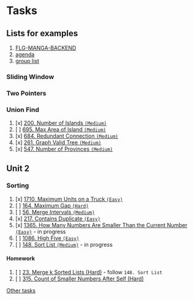# Tasks

## Lists for examples

1. [FLG-MANGA-BACKEND](https://github.com/FLG-MANGA-BACKEND/prep-materials/blob/main/dsa_syllabus.md)
2. [agenda](https://docs.google.com/document/d/1lqr1GxCn9_I1lx71g8c7WzDG5hyLkY1xsbTbMl5_BZc/edit#)
3. [group list](https://docs.google.com/spreadsheets/d/1waaB96R4zkNoPMex0CJkiOdcUmxxDI11/edit#gid=369453934)

### Sliding Window

### Two Pointers

### Union Find

1. [x] [200. Number of Islands `(Medium)`](https://leetcode.com/problems/number-of-islands/)
2. [ ] [695. Max Area of Island `(Medium)`](https://leetcode.com/problems/max-area-of-island/)
3. [x] [684. Redundant Connection `(Medium)`](https://leetcode.com/problems/redundant-connection)
4. [x] [261. Graph Valid Tree `(Medium)`](https://leetcode.com/problems/graph-valid-tree/)
5. [x] [547. Number of Provinces `(Medium)`](https://leetcode.com/problems/number-of-provinces/)

## Unit 2

### Sorting

1. [x] [1710. Maximum Units on a Truck `(Easy)`](https://leetcode.com/problems/maximum-units-on-a-truck/)
2. [ ] [164. Maximum Gap `(Hard)`](https://leetcode.com/problems/maximum-gap/)
3. [ ] [56. Merge Intervals `(Medium)`](https://leetcode.com/problems/merge-intervals/)
4. [x] [217. Contains Duplicate `(Easy)`](https://leetcode.com/problems/contains-duplicate/)
5. [x] [1365. How Many Numbers Are Smaller Than the Current Number `(Easy)`](https://leetcode.com/problems/how-many-numbers-are-smaller-than-the-current-number/) - in progress
6. [ ] [1086. High Five `(Easy)`](https://leetcode.com/problems/high-five/)
7. [ ] [148. Sort List `(Medium)`](https://leetcode.com/problems/sort-list/) - in progress

#### Homework

1. [ ] [23. Merge k Sorted Lists (Hard)](https://leetcode.com/problems/merge-k-sorted-lists/) - follow `148. Sort List`
2. [ ] [315. Count of Smaller Numbers After Self (Hard)](https://leetcode.com/problems/count-of-smaller-numbers-after-self/)

[Other tasks](https://github.com/FLG-MANGA-BACKEND/prep-materials/blob/main/dsa_syllabus.md#leetcode-1)